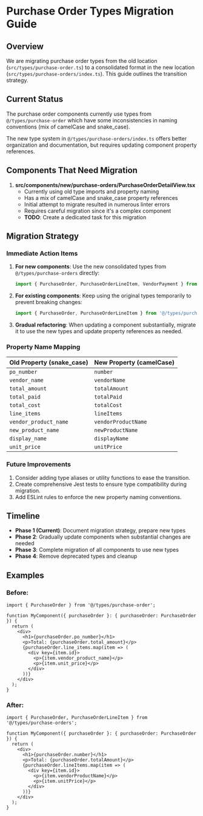 # Purchase Order Types Migration Guide

## Overview

We are migrating purchase order types from the old location (`src/types/purchase-order.ts`) to a consolidated format in the new location (`src/types/purchase-orders/index.ts`). This guide outlines the transition strategy.

## Current Status

The purchase order components currently use types from `@/types/purchase-order` which have some inconsistencies in naming conventions (mix of camelCase and snake_case).

The new type system in `@/types/purchase-orders/index.ts` offers better organization and documentation, but requires updating component property references.

## Components That Need Migration

1. **src/components/new/purchase-orders/PurchaseOrderDetailView.tsx**
   - Currently using old type imports and property naming
   - Has a mix of camelCase and snake_case property references
   - Initial attempt to migrate resulted in numerous linter errors
   - Requires careful migration since it's a complex component
   - **TODO**: Create a dedicated task for this migration

## Migration Strategy

### Immediate Action Items

1. **For new components**: Use the new consolidated types from `@/types/purchase-orders` directly:

   ```typescript
   import { PurchaseOrder, PurchaseOrderLineItem, VendorPayment } from '@/types/purchase-orders';
   ```

2. **For existing components**: Keep using the original types temporarily to prevent breaking changes:

   ```typescript
   import { PurchaseOrder, PurchaseOrderLineItem } from '@/types/purchase-order';
   ```

3. **Gradual refactoring**: When updating a component substantially, migrate it to use the new types and update property references as needed.

### Property Name Mapping

| Old Property (snake_case) | New Property (camelCase) |
|---------------------------|--------------------------|
| `po_number`               | `number`                 |
| `vendor_name`             | `vendorName`             |
| `total_amount`            | `totalAmount`            |
| `total_paid`              | `totalPaid`              |
| `total_cost`              | `totalCost`              |
| `line_items`              | `lineItems`              |
| `vendor_product_name`     | `vendorProductName`      |
| `new_product_name`        | `newProductName`         |
| `display_name`            | `displayName`            |
| `unit_price`              | `unitPrice`              |

### Future Improvements

1. Consider adding type aliases or utility functions to ease the transition.
2. Create comprehensive Jest tests to ensure type compatibility during migration.
3. Add ESLint rules to enforce the new property naming conventions.

## Timeline

- **Phase 1 (Current)**: Document migration strategy, prepare new types
- **Phase 2**: Gradually update components when substantial changes are needed
- **Phase 3**: Complete migration of all components to use new types
- **Phase 4**: Remove deprecated types and cleanup

## Examples

### Before:

```tsx
import { PurchaseOrder } from '@/types/purchase-order';

function MyComponent({ purchaseOrder }: { purchaseOrder: PurchaseOrder }) {
  return (
    <div>
      <h1>{purchaseOrder.po_number}</h1>
      <p>Total: {purchaseOrder.total_amount}</p>
      {purchaseOrder.line_items.map(item => (
        <div key={item.id}>
          <p>{item.vendor_product_name}</p>
          <p>{item.unit_price}</p>
        </div>
      ))}
    </div>
  );
}
```

### After:

```tsx
import { PurchaseOrder, PurchaseOrderLineItem } from '@/types/purchase-orders';

function MyComponent({ purchaseOrder }: { purchaseOrder: PurchaseOrder }) {
  return (
    <div>
      <h1>{purchaseOrder.number}</h1>
      <p>Total: {purchaseOrder.totalAmount}</p>
      {purchaseOrder.lineItems.map(item => (
        <div key={item.id}>
          <p>{item.vendorProductName}</p>
          <p>{item.unitPrice}</p>
        </div>
      ))}
    </div>
  );
}
``` 